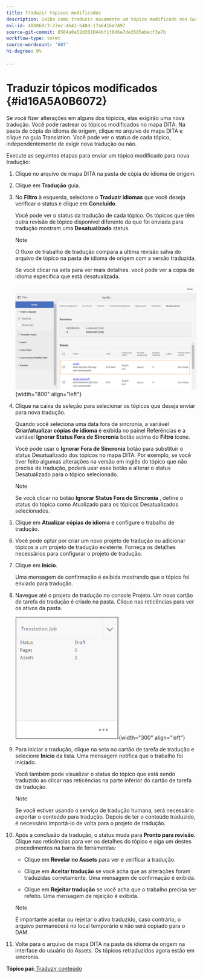 ```yaml
---
title: Traduzir tópicos modificados
description: Saiba como traduzir novamente um tópico modificado nos Guias do AEM.
exl-id: 48b868c3-27ec-4641-b40d-17a641be7497
source-git-commit: 8504a0a52d381044bf1f0d6e7de3585ebecf3a7b
workflow-type: tm+mt
source-wordcount: '607'
ht-degree: 0%

---
```


# Traduzir tópicos modificados {#id16A5A0B6072}

Se você fizer alterações em alguns dos tópicos, elas exigirão uma nova tradução. Você pode rastrear os tópicos modificados no mapa DITA. Na pasta de cópia do idioma de origem, clique no arquivo de mapa DITA e clique na guia Translation. Você pode ver o status de cada tópico, independentemente de exigir nova tradução ou não.

Execute as seguintes etapas para enviar um tópico modificado para nova tradução:

1. Clique no arquivo de mapa DITA na pasta de cópia do idioma de origem.

1. Clique em **Tradução** guia.

1. No **Filtro** à esquerda, selecione o **Traduzir idiomas** que você deseja verificar o status e clique em **Concluído**.

   Você pode ver o status da tradução de cada tópico. Os tópicos que têm outra revisão de tópico disponível diferente da que foi enviada para tradução mostram uma **Desatualizado** status.

   >[!NOTE]
   >
   > O fluxo de trabalho de tradução compara a última revisão salva do arquivo de tópico na pasta de idioma de origem com a versão traduzida.

   Se você clicar na seta para ver mais detalhes. você pode ver a cópia de idioma específica que está desatualizada.

   ![](images/out-of-sync-uuid.png){width="800" align="left"}

1. Clique na caixa de seleção para selecionar os tópicos que deseja enviar para nova tradução.

   Quando você seleciona uma data fora de sincronia, a variável **Criar/atualizar cópias de idioma** é exibida no painel Referências e a variável **Ignorar Status Fora de Sincronia** botão acima do **Filtro** ícone.

   Você pode usar o **Ignorar Fora de Sincronia** botão para substituir o status Desatualizado dos tópicos no mapa DITA. Por exemplo, se você tiver feito algumas alterações na versão em inglês do tópico que não precisa de tradução, poderá usar esse botão e alterar o status Desatualizado para o tópico selecionado.

   >[!NOTE]
   >
   > Se você clicar no botão **Ignorar Status Fora de Sincronia** , define o status do tópico como Atualizado para os tópicos Desatualizados selecionados.

1. Clique em **Atualizar cópias de idioma** e configure o trabalho de tradução.

1. Você pode optar por criar um novo projeto de tradução ou adicionar tópicos a um projeto de tradução existente. Forneça os detalhes necessários para configurar o projeto de tradução.

1. Clique em **Início**.

   Uma mensagem de confirmação é exibida mostrando que o tópico foi enviado para tradução.

1. Navegue até o projeto de tradução no console Projeto. Um novo cartão de tarefa de tradução é criado na pasta. Clique nas reticências para ver os ativos da pasta.

   ![](images/incremental-job.PNG){width="300" align="left"}

1. Para iniciar a tradução, clique na seta no cartão de tarefa de tradução e selecione **Início** da lista. Uma mensagem notifica que o trabalho foi iniciado.

   Você também pode visualizar o status do tópico que está sendo traduzido ao clicar nas reticências na parte inferior do cartão de tarefa de tradução.

   >[!NOTE]
   >
   > Se você estiver usando o serviço de tradução humana, será necessário exportar o conteúdo para tradução. Depois de ter o conteúdo traduzido, é necessário importá-lo de volta para o projeto de tradução.

1. Após a conclusão da tradução, o status muda para **Pronto para revisão**. Clique nas reticências para ver os detalhes do tópico e siga um destes procedimentos na barra de ferramentas:

   - Clique em **Revelar no Assets** para ver e verificar a tradução.

   - Clique em **Aceitar tradução** se você acha que as alterações foram traduzidas corretamente. Uma mensagem de confirmação é exibida.

   - Clique em **Rejeitar tradução** se você acha que o trabalho precisa ser refeito. Uma mensagem de rejeição é exibida.

   >[!NOTE]
   >
   > É importante aceitar ou rejeitar o ativo traduzido, caso contrário, o arquivo permanecerá no local temporário e não será copiado para o DAM.

1. Volte para o arquivo de mapa DITA na pasta de idioma de origem na interface do usuário do Assets. Os tópicos retraduzidos agora estão em sincronia.


**Tópico pai:**[ Traduzir conteúdo](translation.md)
